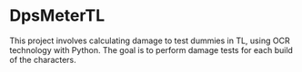 # DpsMeterTL
This project involves calculating damage to test dummies in TL, using OCR technology with Python. The goal is to perform damage tests for each build of the characters.
